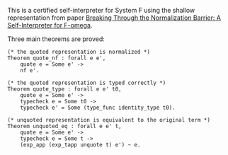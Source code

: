This is a certified self-interpreter for System F using the shallow representation from paper [Breaking Through the Normalization Barrier: A Self-Interpreter for F-omega](http://web.cs.ucla.edu/~palsberg/paper/popl16-full.pdf).

Three main theorems are proved:
```coq
(* the quoted representation is normalized *)
Theorem quote_nf : forall e e',
    quote e = Some e' ->
    nf e'.
    
(* the quoted representation is typed correctly *)
Theorem quote_type : forall e e' t0,
    quote e = Some e' ->
    typecheck e = Some t0 ->
    typecheck e' = Some (type_func identity_type t0).
    
(* unquoted representation is equivalent to the original term *)
Theorem unquoted_eq : forall e e' t,
    quote e = Some e' ->
    typecheck e = Some t ->
    (exp_app (exp_tapp unquote t) e') ~ e.
```
